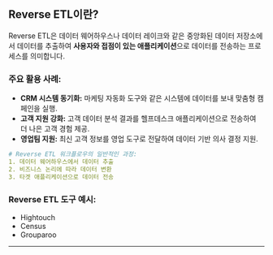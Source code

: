 ## Reverse ETL이란?
Reverse ETL은 데이터 웨어하우스나 데이터 레이크와 같은 중앙화된 데이터 저장소에서 데이터를 추출하여 **사용자와 접점이 있는 애플리케이션**으로 데이터를 전송하는 프로세스를 의미합니다. 

### 주요 활용 사례:
- **CRM 시스템 동기화:** 마케팅 자동화 도구와 같은 시스템에 데이터를 보내 맞춤형 캠페인을 실행.
- **고객 지원 강화:** 고객 데이터 분석 결과를 헬프데스크 애플리케이션으로 전송하여 더 나은 고객 경험 제공.
- **영업팀 지원:** 최신 고객 정보를 영업 도구로 전달하여 데이터 기반 의사 결정 지원.

```yaml
# Reverse ETL 워크플로우의 일반적인 과정:
1. 데이터 웨어하우스에서 데이터 추출
2. 비즈니스 논리에 따라 데이터 변환
3. 타겟 애플리케이션으로 데이터 전송
```

### Reverse ETL 도구 예시:
- Hightouch
- Census
- Grouparoo

---
